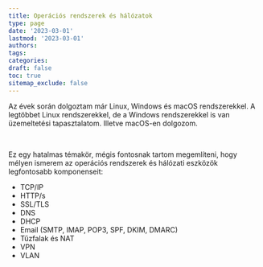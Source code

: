 ```yaml
---
title: Operációs rendszerek és hálózatok
type: page
date: '2023-03-01'
lastmod: '2023-03-01'
authors:
tags:
categories:
draft: false
toc: true
sitemap_exclude: false
---
```


<div class="bg-secondary-bg rounded px-6 py-6">

Az évek során dolgoztam már Linux, Windows és macOS rendszerekkel. A legtöbbet Linux rendszerekkel, de a Windows
rendszerekkel is van üzemeltetési tapasztalatom. Illetve macOS-en dolgozom.

<!--more-->
<br>

Ez egy hatalmas témakör, mégis fontosnak tartom megemlíteni, hogy mélyen ismerem az operációs rendszerek és hálózati eszközök
legfontosabb komponenseit:

- TCP/IP
- HTTP/s
- SSL/TLS
- DNS
- DHCP
- Email (SMTP, IMAP, POP3, SPF, DKIM, DMARC)
- Tűzfalak és NAT
- VPN
- VLAN

</div>